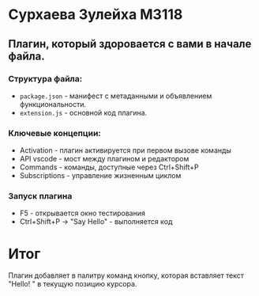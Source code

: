 # Сурхаева Зулейха M3118
## Плагин, который здоровается с вами в начале файла.
### Структура файла:
- `package.json` - манифест с метаданными и объявлением функциональности.
- `extension.js` - основной код плагина.
### Ключевые концепции:
- Activation - плагин активируется при первом вызове команды
- API vscode - мост между плагином и редактором
- Commands - команды, доступные через Ctrl+Shift+P
- Subscriptions - управление жизненным циклом
### Запуск плагина
- F5 - открывается окно тестирования
- Ctrl+Shift+P -> "Say Hello" - выполняется код
# Итог
Плагин добавляет в палитру команд кнопку, которая вставляет текст "Hello! " в текущую позицию курсора.
